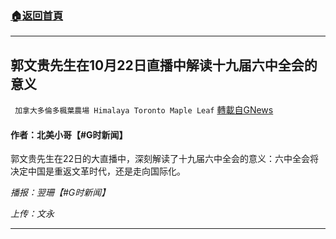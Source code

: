 ###  [:house:返回首頁](https://github.com/ourhimalayas/txt)
---


## 郭文贵先生在10月22日直播中解读十九届六中全会的意义
` 加拿大多倫多楓葉農場 Himalaya Toronto Maple Leaf` [轉載自GNews](https://gnews.org/zh-hans/1615307/)

#### 作者：北美小哥【#G时新闻】

郭文贵先生在22日的大直播中，深刻解读了十九届六中全会的意义：六中全会将决定中国是重返文革时代，还是走向国际化。

*播报：翌珊【#G时新闻】*

*上传：文永*

* * *
